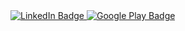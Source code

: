 <div id="badges">
  <a href="[your-linkedin-URL](https://www.linkedin.com/in/olivera-radovanović-70bba5212/)">
    <img src="https://img.shields.io/badge/LinkedIn-blue?style=for-the-badge&logo=linkedin&logoColor=white" alt="LinkedIn Badge"/>
  </a>
  <a href="https://play.google.com/store/apps/dev?id=7363132536650115149&hl=en_US&gl=US">
    <img src="[https://img.shields.io/badge/Twitter-blue?style=for-the-badge&logo=twitter&logoColor=white](https://upload.wikimedia.org/wikipedia/commons/thumb/7/7a/Google_Play_2022_logo.svg/2560px-Google_Play_2022_logo.svg.png)" alt="Google Play Badge"/>
  </a>
</div>

<img src="https://komarev.com/ghpvc/?username=your-github-username&style=flat-square&color=blue" alt=""/>

<!--
**Olivera2708/Olivera2708** is a ✨ _special_ ✨ repository because its `README.md` (this file) appears on your GitHub profile.

Here are some ideas to get you started:

- 🔭 I’m currently working on ...
- 🌱 I’m currently learning ...
- 👯 I’m looking to collaborate on ...
- 🤔 I’m looking for help with ...
- 💬 Ask me about ...
- 📫 How to reach me: ...
- 😄 Pronouns: ...
- ⚡ Fun fact: ...
-->

